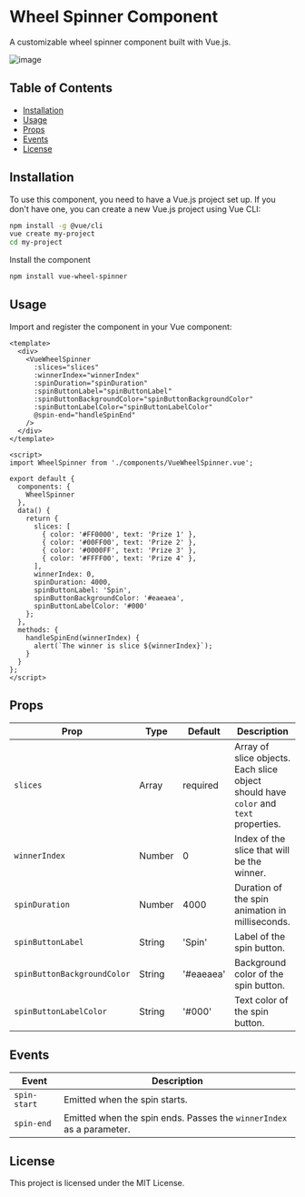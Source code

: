 # Wheel Spinner Component

A customizable wheel spinner component built with Vue.js.

![image](https://github.com/ilyasozkurt/vue-wheel-spinner/assets/4955440/08cb6195-60eb-4ac4-82cb-2a4b5296dc5e)

## Table of Contents

- [Installation](#installation)
- [Usage](#usage)
- [Props](#props)
- [Events](#events)
- [License](#license)

## Installation

To use this component, you need to have a Vue.js project set up. If you don't have one, you can create a new Vue.js
project using Vue CLI:

```sh
npm install -g @vue/cli
vue create my-project
cd my-project
```

Install the component

```sh
npm install vue-wheel-spinner
```

## Usage

Import and register the component in your Vue component:

```vue
<template>
  <div>
    <VueWheelSpinner
      :slices="slices"
      :winnerIndex="winnerIndex"
      :spinDuration="spinDuration"
      :spinButtonLabel="spinButtonLabel"
      :spinButtonBackgroundColor="spinButtonBackgroundColor"
      :spinButtonLabelColor="spinButtonLabelColor"
      @spin-end="handleSpinEnd"
    />
  </div>
</template>

<script>
import WheelSpinner from './components/VueWheelSpinner.vue';

export default {
  components: {
    WheelSpinner
  },
  data() {
    return {
      slices: [
        { color: '#FF0000', text: 'Prize 1' },
        { color: '#00FF00', text: 'Prize 2' },
        { color: '#0000FF', text: 'Prize 3' },
        { color: '#FFFF00', text: 'Prize 4' },
      ],
      winnerIndex: 0,
      spinDuration: 4000,
      spinButtonLabel: 'Spin',
      spinButtonBackgroundColor: '#eaeaea',
      spinButtonLabelColor: '#000'
    };
  },
  methods: {
    handleSpinEnd(winnerIndex) {
      alert(`The winner is slice ${winnerIndex}`);
    }
  }
};
</script>
```

## Props

| Prop                     | Type   | Default    | Description                                                                          |
|--------------------------|--------|------------|--------------------------------------------------------------------------------------|
| `slices`                 | Array  | required   | Array of slice objects. Each slice object should have `color` and `text` properties. |
| `winnerIndex`            | Number | 0          | Index of the slice that will be the winner.                                          |
| `spinDuration`           | Number | 4000       | Duration of the spin animation in milliseconds.                                      |
| `spinButtonLabel`        | String | 'Spin'     | Label of the spin button.                                                            |
| `spinButtonBackgroundColor` | String | '#eaeaea' | Background color of the spin button.                                                 |
| `spinButtonLabelColor`   | String | '#000'     | Text color of the spin button.                                                       |


## Events

| Event         | Description                                                         |
|---------------|---------------------------------------------------------------------|
| `spin-start`  | Emitted when the spin starts.                                       |
| `spin-end`    | Emitted when the spin ends. Passes the `winnerIndex` as a parameter.|


## License
This project is licensed under the MIT License.
